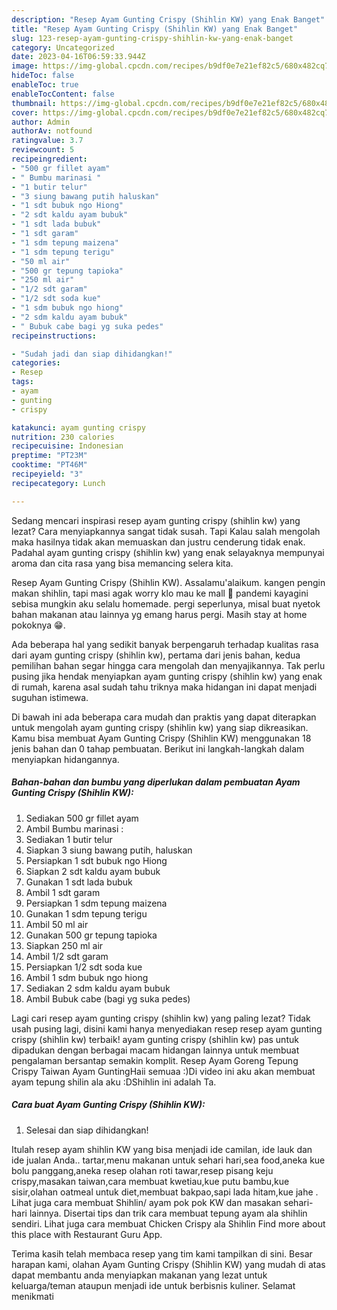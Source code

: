 ```yaml
---
description: "Resep Ayam Gunting Crispy (Shihlin KW) yang Enak Banget"
title: "Resep Ayam Gunting Crispy (Shihlin KW) yang Enak Banget"
slug: 123-resep-ayam-gunting-crispy-shihlin-kw-yang-enak-banget
category: Uncategorized
date: 2023-04-16T06:59:33.944Z
image: https://img-global.cpcdn.com/recipes/b9df0e7e21ef82c5/680x482cq70/ayam-gunting-crispy-shihlin-kw-foto-resep-utama.jpg
hideToc: false
enableToc: true
enableTocContent: false
thumbnail: https://img-global.cpcdn.com/recipes/b9df0e7e21ef82c5/680x482cq70/ayam-gunting-crispy-shihlin-kw-foto-resep-utama.jpg
cover: https://img-global.cpcdn.com/recipes/b9df0e7e21ef82c5/680x482cq70/ayam-gunting-crispy-shihlin-kw-foto-resep-utama.jpg
author: Admin
authorAv: notfound
ratingvalue: 3.7
reviewcount: 5
recipeingredient:
- "500 gr fillet ayam"
- " Bumbu marinasi "
- "1 butir telur"
- "3 siung bawang putih haluskan"
- "1 sdt bubuk ngo Hiong"
- "2 sdt kaldu ayam bubuk"
- "1 sdt lada bubuk"
- "1 sdt garam"
- "1 sdm tepung maizena"
- "1 sdm tepung terigu"
- "50 ml air"
- "500 gr tepung tapioka"
- "250 ml air"
- "1/2 sdt garam"
- "1/2 sdt soda kue"
- "1 sdm bubuk ngo hiong"
- "2 sdm kaldu ayam bubuk"
- " Bubuk cabe bagi yg suka pedes"
recipeinstructions:

- "Sudah jadi dan siap dihidangkan!"
categories:
- Resep
tags:
- ayam
- gunting
- crispy

katakunci: ayam gunting crispy 
nutrition: 230 calories
recipecuisine: Indonesian
preptime: "PT23M"
cooktime: "PT46M"
recipeyield: "3"
recipecategory: Lunch

---
```



Sedang mencari inspirasi resep ayam gunting crispy (shihlin kw) yang lezat? Cara menyiapkannya sangat tidak susah. Tapi Kalau salah mengolah maka hasilnya tidak akan memuaskan dan justru cenderung tidak enak. Padahal ayam gunting crispy (shihlin kw) yang enak selayaknya mempunyai aroma dan cita rasa yang bisa memancing selera kita.


Resep Ayam Gunting Crispy (Shihlin KW). Assalamu&#39;alaikum. kangen pengin makan shihlin, tapi masi agak worry klo mau ke mall 🙈 pandemi kayagini sebisa mungkin aku selalu homemade. pergi seperlunya, misal buat nyetok bahan makanan atau lainnya yg emang harus pergi. Masih stay at home pokoknya 😁.

Ada beberapa hal yang sedikit banyak berpengaruh terhadap kualitas rasa dari ayam gunting crispy (shihlin kw), pertama dari jenis bahan, kedua pemilihan bahan segar hingga cara mengolah dan menyajikannya. Tak perlu pusing jika hendak menyiapkan ayam gunting crispy (shihlin kw) yang enak di rumah, karena asal sudah tahu triknya maka hidangan ini dapat menjadi suguhan istimewa.


Di bawah ini ada beberapa cara mudah dan praktis yang dapat diterapkan untuk mengolah ayam gunting crispy (shihlin kw) yang siap dikreasikan. Kamu bisa membuat Ayam Gunting Crispy (Shihlin KW) menggunakan 18 jenis bahan dan 0 tahap pembuatan. Berikut ini langkah-langkah dalam menyiapkan hidangannya.

<!--inarticleads1-->

##### Bahan-bahan dan bumbu yang diperlukan dalam pembuatan Ayam Gunting Crispy (Shihlin KW):

1. Sediakan 500 gr fillet ayam
1. Ambil  Bumbu marinasi :
1. Sediakan 1 butir telur
1. Siapkan 3 siung bawang putih, haluskan
1. Persiapkan 1 sdt bubuk ngo Hiong
1. Siapkan 2 sdt kaldu ayam bubuk
1. Gunakan 1 sdt lada bubuk
1. Ambil 1 sdt garam
1. Persiapkan 1 sdm tepung maizena
1. Gunakan 1 sdm tepung terigu
1. Ambil 50 ml air
1. Gunakan 500 gr tepung tapioka
1. Siapkan 250 ml air
1. Ambil 1/2 sdt garam
1. Persiapkan 1/2 sdt soda kue
1. Ambil 1 sdm bubuk ngo hiong
1. Sediakan 2 sdm kaldu ayam bubuk
1. Ambil  Bubuk cabe (bagi yg suka pedes)


Lagi cari resep ayam gunting crispy (shihlin kw) yang paling lezat? Tidak usah pusing lagi, disini kami hanya menyediakan resep resep ayam gunting crispy (shihlin kw) terbaik! ayam gunting crispy (shihlin kw) pas untuk dipadukan dengan berbagai macam hidangan lainnya untuk membuat pengalaman bersantap semakin komplit. Resep Ayam Goreng Tepung Crispy Taiwan Ayam GuntingHaii semuaa :)Di video ini aku akan membuat ayam tepung shilin ala aku :DShihlin ini adalah Ta. 

<!--inarticleads2-->

##### Cara buat Ayam Gunting Crispy (Shihlin KW):


1. Selesai dan siap dihidangkan!

Itulah resep ayam shihlin KW yang bisa menjadi ide camilan, ide lauk dan ide jualan Anda.. tartar,menu makanan untuk sehari hari,sea food,aneka kue bolu panggang,aneka resep olahan roti tawar,resep pisang keju crispy,masakan taiwan,cara membuat kwetiau,kue putu bambu,kue sisir,olahan oatmeal untuk diet,membuat bakpao,sapi lada hitam,kue jahe . Lihat juga cara membuat Shihlin/ ayam pok pok KW dan masakan sehari-hari lainnya. Disertai tips dan trik cara membuat tepung ayam ala shihlin sendiri. Lihat juga cara membuat Chicken Crispy ala Shihlin Find more about this place with Restaurant Guru App. 

Terima kasih telah membaca resep yang tim kami tampilkan di sini. Besar harapan kami, olahan Ayam Gunting Crispy (Shihlin KW) yang mudah di atas dapat membantu anda menyiapkan makanan yang lezat untuk keluarga/teman ataupun menjadi ide untuk berbisnis kuliner. Selamat menikmati
